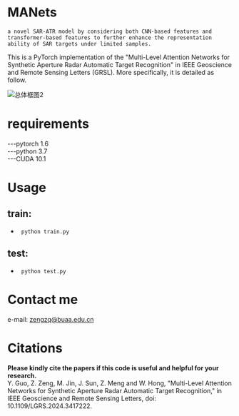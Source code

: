 # MANets
``a novel SAR-ATR model by considering both CNN-based features and transformer-based features to further enhance the representation ability of SAR targets under limited samples.``
  
This is a PyTorch implementation of the "Multi-Level Attention Networks for Synthetic Aperture Radar Automatic Target Recognition" in IEEE Geoscience and Remote Sensing Letters (GRSL). More specifically, it is detailed as follow.

![总体框图2](https://github.com/Crush0416/MANets/assets/44805578/e8289df6-6e4b-4a64-8a8a-c59329d806c2)

# requirements

---pytorch 1.6  
---python 3.7  
---CUDA 10.1  


# Usage
## train: 
-      python train.py

## test:
-      python test.py

# Contact me
e-mail: zengzq@buaa.edu.cn


# Citations
__Please kindly cite the papers if this code is useful and helpful for your research.__  
Y. Guo, Z. Zeng, M. Jin, J. Sun, Z. Meng and W. Hong, "Multi-Level Attention Networks for Synthetic Aperture Radar Automatic Target Recognition," in IEEE Geoscience and Remote Sensing Letters, doi: 10.1109/LGRS.2024.3417222.



